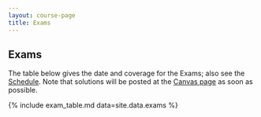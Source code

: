 ```yaml
---
layout: course-page
title: Exams
---
```


## Exams

The table below gives the date and coverage for the Exams; also see the [Schedule](assets/general/S24/schedule.pdf).  Note that solutions will be posted at the [Canvas page](https://canvas.alaska.edu/courses/18441) as soon as possible.

{% include exam_table.md  data=site.data.exams %}

<div style="padding-bottom: 40px"></div>
